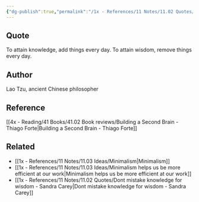 ```yaml
---
{"dg-publish":true,"permalink":"/1x - References/11 Notes/11.02 Quotes/To attain knowledge, add things every day. To attain wisdom, remove things every day - Lao Tzu/","title":"To attain knowledge, add things every day. To attain wisdom, remove things every day - Lao Tzu","noteIcon":""}
---
```



## Quote
To attain knowledge, add things every day. To attain wisdom, remove things every day.


## Author
Lao Tzu, ancient Chinese philosopher

## Reference
[[4x - Reading/41 Books/41.02 Book reviews/Building a Second Brain - Thiago Forte\|Building a Second Brain - Thiago Forte]]

## Related
- [[1x - References/11 Notes/11.03 Ideas/Minimalism\|Minimalism]]
- [[1x - References/11 Notes/11.03 Ideas/Minimalism helps us be more efficient at our work\|Minimalism helps us be more efficient at our work]]
- [[1x - References/11 Notes/11.02 Quotes/Dont mistake knowledge for wisdom - Sandra Carey\|Dont mistake knowledge for wisdom - Sandra Carey]]